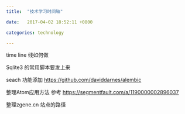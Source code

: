 ```yaml
---
title:  "技术学习时间轴"

date:   2017-04-02 18:52:11 +0800

categories: technology

---
```

time line 线如何做

Sqlite3 的常用脚本要发上来

seach 功能添加     https://github.com/daviddarnes/alembic

整理Atom应用方法   参考 https://segmentfault.com/a/1190000002896037

整理zgene.cn 站点的路径

